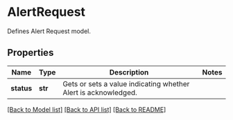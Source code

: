 # AlertRequest

Defines Alert Request model.
## Properties
Name | Type | Description | Notes
------------ | ------------- | ------------- | -------------
**status** | **str** | Gets or sets a value indicating whether Alert is acknowledged. | 

[[Back to Model list]](../README.md#documentation-for-models) [[Back to API list]](../README.md#documentation-for-api-endpoints) [[Back to README]](../README.md)


